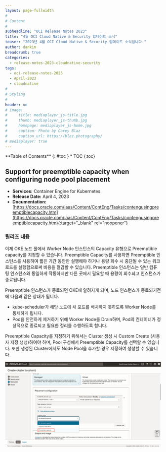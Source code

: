 ```yaml
---
layout: page-fullwidth
#
# Content
#
subheadline: "OCI Release Notes 2023"
title: "4월 OCI Cloud Native & Security 업데이트 소식"
teaser: "2023년 4월 OCI Cloud Native & Security 업데이트 소식입니다."
author: dankim
breadcrumb: true
categories:
  - release-notes-2023-cloudnative-security
tags:
  - oci-release-notes-2023
  - April-2023
  - cloudnative
#
# Styling
#
header: no
# image:
#     title: mediaplayer_js-title.jpg
#     thumb: mediaplayer_js-thumb.jpg
#     homepage: mediaplayer_js-home.jpg
#     caption: Photo by Corey Blaz
#     caption_url: https://blaz.photography/
# mediaplayer: true
---
```


<div class="panel radius" markdown="1">
**Table of Contents**
{: #toc }
*  TOC
{:toc}
</div>

## Support for preemptible capacity when configuring node pool placement
* **Services:** Container Engine for Kubernetes
* **Release Date:** April 4, 2023
* **Documentation:** [https://docs.oracle.com/iaas/Content/ContEng/Tasks/contengusingpreemptiblecapacity.htm](https://docs.oracle.com/iaas/Content/ContEng/Tasks/contengusingpreemptiblecapacity.htm){:target="_blank" rel="noopener"}

### 릴리즈 내용
이제 OKE 노드 풀에서 Worker Node 인스턴스의 Capacity 유형으로 Preemptible capacity를 지정할 수 있습니다. Preemptible Capacity를 사용하면 Preemptible 인스턴스를 사용하여 짧은 기간 동안만 실행해야 하거나 용량 회수 시 중단될 수 있는 워크로드를 실행함으로써 비용을 절감할 수 있습니다. Preemptible 인스턴스는 일반 컴퓨팅 인스턴스와 동일하게 작동하지만 다른 곳에서 필요할 때 용량이 회수되고 인스턴스가 종료됩니다.

Preemptible 인스턴스가 종료되면 OKE에 알려지게 되며, 노드 인스턴스가 종료되기전에 다음과 같은 상태가 됩니다.
* kube-scheduler가 해당 노드에 새 포드를 배치하지 못하도록 Worker Node를 통제하게 됩니다.
* Pod을 안전하게 제거하기 위해 Worker Node를 Drain하며, Pod의 컨테이너가 정상적으로 종료되고 필요한 정리를 수행하도록 합니다.

Preemptible Capacity를 지정하기 위해서는 Cluster 생성 시 Custom Create (사용자 지정 생성)하여야 하며, Pool 구성에서 Preemptible Capacity를 선택할 수 있습니다. 또한 생성된 Cluster에서도 Node Pool을 추가할 경우 지정하여 생성할 수 있습니다.

![](/assets/img/cloudnative-security/2023/2023-04-28-cloudnative-security-release-notes-1.png)

